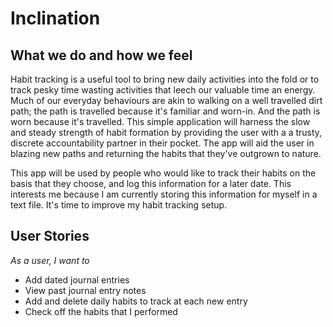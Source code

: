 # Inclination

## What we do and how we feel

Habit tracking is a useful tool to bring new daily activities into the fold or to track pesky time wasting activities 
that leech our valuable time an energy. Much of our everyday behaviours are akin to walking on a well travelled dirt 
path; the path is travelled because it's  familiar and worn-in. And the path is worn because it's travelled. This simple 
application will harness the slow and steady strength of habit formation by providing the user with a a trusty,
 discrete accountability partner in their pocket. The app will aid the user in blazing new paths and returning the
 habits that they've outgrown to nature.

This app will be used by people who would like to track their habits on the basis that they choose, 
and log this information for a later date. This interests me because I am currently storing this information for myself
in a text file. It's time to improve my habit tracking setup. 

## User Stories 
*As a user, I want to* 
 - Add dated journal entries
 - View past journal entry notes
 - Add and delete daily habits to track at each new entry
 - Check off the habits that I performed
